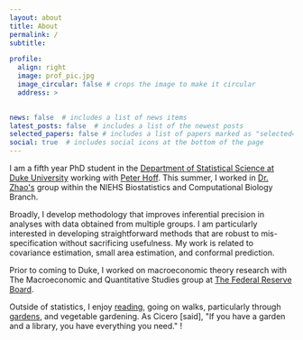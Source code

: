 ```yaml
---
layout: about
title: About
permalink: /
subtitle: 

profile:
  align: right
  image: prof_pic.jpg
  image_circular: false # crops the image to make it circular
  address: >
   

news: false  # includes a list of news items
latest_posts: false  # includes a list of the newest posts
selected_papers: false # includes a list of papers marked as "selected={true}"
social: true  # includes social icons at the bottom of the page
---
```


I am a fifth year PhD student in the [Department of Statistical Science at Duke University](http://stat.duke.edu) working with [Peter Hoff](http://pdhoff.github.io). This summer, I worked in [Dr. Zhao's](https://www.niehs.nih.gov/research/atniehs/labs/bb/staff/zhao/index.cfm) group within the NIEHS Biostatistics and Computational Biology Branch. 

Broadly, I develop methodology that improves inferential precision in analyses with data obtained from multiple groups. I am particularly interested in developing straightforward methods that are robust to mis-specification without sacrificing usefulness. My work is related to covariance estimation, small area estimation, and conformal prediction.

Prior to coming to Duke, I worked on macroeconomic theory research with The Macroeconomic and Quantitative Studies group at [The Federal Reserve Board](http://federalreserve.gov).

Outside of statistics, I enjoy [reading](https://www.goodreads.com/user/show/86311097-bets-bersson), going on walks, particularly through [gardens](https://www.instagram.com/bs_fave_flowers/), and vegetable gardening. As Cicero [said], "If you have a garden and a library, you have everything you need." !
